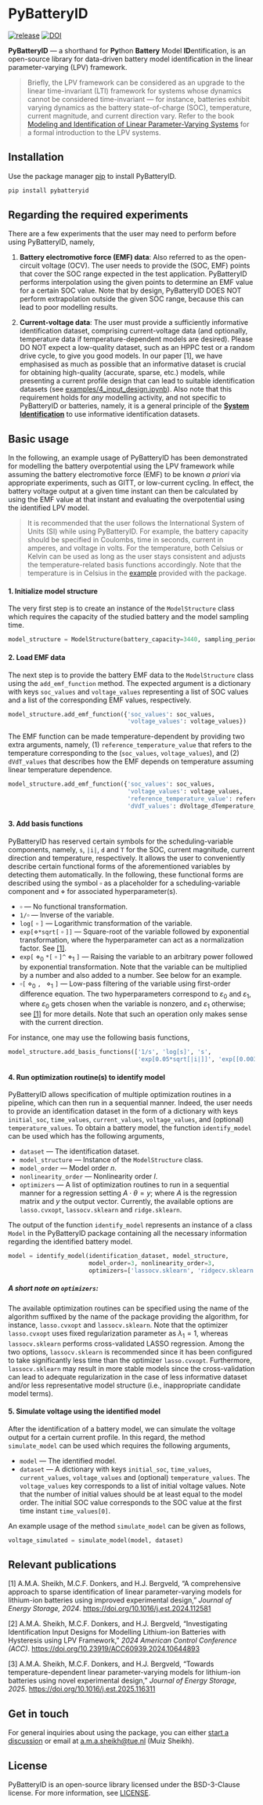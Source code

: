 # PyBatteryID

<div>

[![release](https://img.shields.io/github/v/release/muizabdul29/PyBatteryID)](https://github.com/muizabdul29/PyBatteryID/releases)
[![DOI](https://zenodo.org/badge/704093134.svg)](https://doi.org/10.5281/zenodo.15437221)

</div>

**PyBatteryID** — a shorthand for **Py**thon **Battery** Model **ID**entification, is an open-source library for data-driven battery model identification in the linear parameter-varying (LPV) framework. 

> Briefly, the LPV framework can be considered as an upgrade to the linear time-invariant (LTI) framework for systems whose dynamics cannot be considered time-invariant — for instance, batteries exhibit varying dynamics as the battery state-of-charge (SOC), temperature, current magnitude, and current direction vary. Refer to the book [Modeling and Identification of Linear Parameter-Varying Systems](https://link.springer.com/book/10.1007/978-3-642-13812-6) for a formal introduction to the LPV systems.

## Installation

Use the package manager [pip](https://pip.pypa.io/en/stable/) to install PyBatteryID.

```bash
pip install pybatteryid
```

## Regarding the required experiments

There are a few experiments that the user may need to perform before using PyBatteryID, namely,

1. **Battery electromotive force (EMF) data**: Also referred to as the open-circuit voltage (OCV). The user needs to provide the (SOC, EMF) points that cover the SOC range expected in the test application. PyBatteryID performs interpolation using the given points to determine an EMF value for a certain SOC value. Note that by design, PyBatteryID DOES NOT perform extrapolation outside the given SOC range, because this can lead to poor modelling results.

2. **Current-voltage data**: The user must provide a sufficiently informative identification dataset, comprising current-voltage data (and optionally, temperature data if temperature-dependent models are desired). Please DO NOT expect a low-quality dataset, such as an HPPC test or a random drive cycle, to give you good models. In our paper [1], we have emphasised as much as possible that an informative dataset is crucial for obtaining high-quality (accurate, sparse, etc.) models, while presenting a current profile design that can lead to suitable identification datasets (see [examples/4_input_design.ipynb](/examples/4_input_design.ipynb)). Also note that this requirement holds for *any* modelling activity, and not specific to PyBatteryID or batteries, namely, it is a general principle of the **[System Identification](https://en.wikipedia.org/wiki/System_identification)** to use informative identification datasets.

## Basic usage

In the following, an example usage of PyBatteryID has been demonstrated for modelling the battery overpotential using the LPV framework while assuming the battery electromotive force (EMF) to be known *a priori* via appropriate experiments, such as GITT, or low-current cycling. In effect, the battery voltage output at a given time instant can then be calculated by using the EMF value at that instant and evaluating the overpotential using the identified LPV model.

> It is recommended that the user follows the International System of Units (SI) while using PyBatteryID. For example, the battery capacity should be specified in Coulombs, time in seconds, current in amperes, and voltage in volts. For the temperature, both Celsius or Kelvin can be used as long as the user stays consistent and adjusts the temperature-related basis functions accordingly. Note that the temperature is in Celsius in the [example](/examples/3_1_nmc_with_temperature_identification.ipynb) provided with the package.

#### 1. Initialize model structure

The very first step is to create an instance of the `ModelStructure` class which requires the capacity of the studied battery and the model sampling time.

```python
model_structure = ModelStructure(battery_capacity=3440, sampling_period=1)
```

#### 2. Load EMF data

The next step is to provide the battery EMF data to the `ModelStructure` class using the `add_emf_function` method. The expected argument is a dictionary with keys `soc_values` and `voltage_values` representing a list of SOC values and a list of the corresponding EMF values, respectively. 

```python
model_structure.add_emf_function({'soc_values': soc_values,
                                  'voltage_values': voltage_values})
```

The EMF function can be made temperature-dependent by providing two extra arguments, namely, (1) `reference_temperature_value` that refers to the temperature corresponding to the (`soc_values`, `voltage_values`), and (2) `dVdT_values` that describes how the EMF depends on temperature assuming linear temperature dependence.

```python
model_structure.add_emf_function({'soc_values': soc_values,
                                  'voltage_values': voltage_values,
                                  'reference_temperature_value': reference_temperature_value,
                                  'dVdT_values': dVoltage_dTemperature_values})
```

#### 3. Add basis functions

PyBatteryID has reserved certain symbols for the scheduling-variable components, namely, `s`, `|i|`, `d` and `T` for the SOC, current magnitude, current direction and temperature, respectively. It allows the user to conveniently describe certain functional forms of the aforementioned variables by detecting them automatically. In the following, these functional forms are described using the symbol $\square$ as a placeholder for a scheduling-variable component and $\diamond$ for associated hyperparameter(s).

- $\square$ — No functional transformation.
- `1/`$\square$ — Inverse of the variable.
- `log[` $\square$ `]` — Logarithmic transformation of the variable.
- `exp[`$\diamond$`*sqrt[` $\square$ `]]` — Square-root of the variable followed by exponential transformation, where the hyperparameter can act as a normalization factor. See [[1]](#1).
- `exp[` $\diamond_0$ `*[` $\square$ `]^` $\diamond_1$ `]` — Raising the variable to an arbitrary power followed by exponential transformation. Note that the variable can be multiplied by a number and also added to a number. See below for an example.
- $\square$`[` $\diamond_0$ `, ` $\diamond_1$ `]` — Low-pass filtering of the variable using first-order difference equation. The two hyperparameters correspond to $\varepsilon_0$ and $\varepsilon_1$, where $\varepsilon_0$ gets chosen when the variable is nonzero, and $\varepsilon_1$ otherwise; see [[1]](#1) for more details. Note that such an operation only makes sense with the current direction.

For instance, one may use the following basis functions,

```python
model_structure.add_basis_functions(['1/s', 'log[s]', 's',
                                     'exp[0.05*sqrt[|i|]]', 'exp[[0.00366*T+1]^-1]', 'd[0.01,0.99]'])
```

#### 4. Run optimization routine(s) to identify model

PyBatteryID allows specification of multiple optimization routines in a pipeline, which can then run in a sequential manner. Indeed, the user needs to provide an identification dataset in the form of a dictionary with keys `initial_soc`, `time_values`, `current_values`, `voltage_values`, and (optional) `temperature_values`. To obtain a battery model, the function `identify_model` can be used which has the following arguments,

- `dataset` — The identification dataset.
- `model_structure` — Instance of the `ModelStructure` class.
- `model_order` — Model order $n$.
- `nonlinearity_order` — Nonlinearity order $l$.
- `optimizers` — A list of optimization routines to run in a sequential manner for a regression setting $A\cdot\theta=y$; where $A$ is the regression matrix and $y$ the output vector. Currently, the available options are `lasso.cvxopt`, `lassocv.sklearn` and `ridge.sklearn`.

The output of the function `identify_model` represents an instance of a class `Model` in the PyBatteryID package containing all the necessary information regarding the identified battery model.

```python
model = identify_model(identification_dataset, model_structure,
                       model_order=3, nonlinearity_order=3,
                       optimizers=['lassocv.sklearn', 'ridgecv.sklearn'])
```

##### A short note on `optimizers`:

The available optimization routines can be specified using the name of the algorithm suffixed by the name of the package providing the algorithm, for instance, `lasso.cvxopt` and `lassocv.sklearn`. Note that the optimizer `lasso.cvxopt` uses fixed regularization parameter as $\lambda_1 = 1$, whereas `lassocv.sklearn` performs cross-validated LASSO regression. Among the two options, `lassocv.sklearn` is recommended since it has been configured to take significantly less time than the optimizer `lasso.cvxopt`. Furthermore, `lassocv.sklearn` may result in more stable models since the cross-validation can lead to adequate regularization in the case of less informative dataset and/or less representative model structure (i.e., inappropriate candidate model terms).

#### 5. Simulate voltage using the identified model

After the identification of a battery model, we can simulate the voltage output for a certain current profile. In this regard, the method `simulate_model` can be used which requires the following arguments,

- `model` — The identified model.
- `dataset` — A dictionary with keys `initial_soc`, `time_values`, `current_values`, `voltage_values` and (optional) `temperature_values`. The `voltage_values` key corresponds to a list of initial voltage values. Note that the number of initial values should be at least equal to the model order. The initial SOC value corresponds to the SOC value at the first time instant `time_values[0]`.

An example usage of the method `simulate_model` can be given as follows,

```python
voltage_simulated = simulate_model(model, dataset)
```

## Relevant publications

<a id="1">[1]</a> A.M.A. Sheikh, M.C.F. Donkers, and H.J. Bergveld, “A comprehensive approach to sparse identification of linear parameter-varying models for lithium-ion batteries using improved experimental design,” *Journal of Energy Storage, 2024*. https://doi.org/10.1016/j.est.2024.112581

<a id="2">[2]</a> A.M.A. Sheikh, M.C.F. Donkers, and H.J. Bergveld, “Investigating Identification Input Designs for Modelling Lithium-ion Batteries with Hysteresis using LPV Framework,” *2024 American Control Conference (ACC)*. https://doi.org/10.23919/ACC60939.2024.10644893

<a id="3">[3]</a> A.M.A. Sheikh, M.C.F. Donkers, and H.J. Bergveld, “Towards temperature-dependent linear
parameter-varying models for lithium-ion batteries using novel experimental design,” *Journal of Energy Storage, 2025*. https://doi.org/10.1016/j.est.2025.116311

## Get in touch

For general inquiries about using the package, you can either [start a discussion](https://github.com/muizabdul29/PyBatteryID/discussions) or email at [a.m.a.sheikh@tue.nl](mailto:a.m.a.sheikh@tue.nl) (Muiz Sheikh).

## License
PyBatteryID is an open-source library licensed under the BSD-3-Clause license. For more information, see [LICENSE](LICENSE.txt).